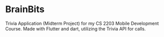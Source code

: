 # BrainBits
Trivia Application (Midterm Project) for my CS 2203 Mobile Development Course. Made with Flutter and dart, utilizing the Trivia API for calls.
